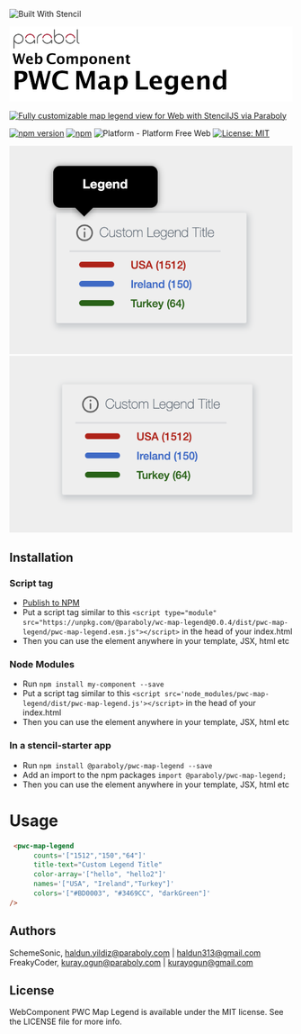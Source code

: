 ![Built With Stencil](https://img.shields.io/badge/-Built%20With%20Stencil-16161d.svg?logo=data%3Aimage%2Fsvg%2Bxml%3Bbase64%2CPD94bWwgdmVyc2lvbj0iMS4wIiBlbmNvZGluZz0idXRmLTgiPz4KPCEtLSBHZW5lcmF0b3I6IEFkb2JlIElsbHVzdHJhdG9yIDE5LjIuMSwgU1ZHIEV4cG9ydCBQbHVnLUluIC4gU1ZHIFZlcnNpb246IDYuMDAgQnVpbGQgMCkgIC0tPgo8c3ZnIHZlcnNpb249IjEuMSIgaWQ9IkxheWVyXzEiIHhtbG5zPSJodHRwOi8vd3d3LnczLm9yZy8yMDAwL3N2ZyIgeG1sbnM6eGxpbms9Imh0dHA6Ly93d3cudzMub3JnLzE5OTkveGxpbmsiIHg9IjBweCIgeT0iMHB4IgoJIHZpZXdCb3g9IjAgMCA1MTIgNTEyIiBzdHlsZT0iZW5hYmxlLWJhY2tncm91bmQ6bmV3IDAgMCA1MTIgNTEyOyIgeG1sOnNwYWNlPSJwcmVzZXJ2ZSI%2BCjxzdHlsZSB0eXBlPSJ0ZXh0L2NzcyI%2BCgkuc3Qwe2ZpbGw6I0ZGRkZGRjt9Cjwvc3R5bGU%2BCjxwYXRoIGNsYXNzPSJzdDAiIGQ9Ik00MjQuNywzNzMuOWMwLDM3LjYtNTUuMSw2OC42LTkyLjcsNjguNkgxODAuNGMtMzcuOSwwLTkyLjctMzAuNy05Mi43LTY4LjZ2LTMuNmgzMzYuOVYzNzMuOXoiLz4KPHBhdGggY2xhc3M9InN0MCIgZD0iTTQyNC43LDI5Mi4xSDE4MC40Yy0zNy42LDAtOTIuNy0zMS05Mi43LTY4LjZ2LTMuNkgzMzJjMzcuNiwwLDkyLjcsMzEsOTIuNyw2OC42VjI5Mi4xeiIvPgo8cGF0aCBjbGFzcz0ic3QwIiBkPSJNNDI0LjcsMTQxLjdIODcuN3YtMy42YzAtMzcuNiw1NC44LTY4LjYsOTIuNy02OC42SDMzMmMzNy45LDAsOTIuNywzMC43LDkyLjcsNjguNlYxNDEuN3oiLz4KPC9zdmc%2BCg%3D%3D&colorA=16161d&style=for-the-badge)

<img alt="WebComponent Map Legend" src="assets/logo.png" width="1050"/>


[![Fully customizable map legend view for Web with StencilJS via Paraboly](https://img.shields.io/badge/-Fully%20customizable%20map%20legend%20view%20for%20Web%20with%20StencilJS%20via%20Paraboly-lightgrey?style=for-the-badge)](https://github.com/Paraboly/pwc-map-legend)


[![npm version](https://img.shields.io/npm/v/@paraboly/wc-map-legend.svg?style=for-the-badge)](https://www.npmjs.com/package/@paraboly/wc-map-legend)
[![npm](https://img.shields.io/npm/dt/@paraboly/wc-map-legend.svg?style=for-the-badge)](https://www.npmjs.com/package/@paraboly/wc-map-legend)
![Platform - Platform Free Web](https://img.shields.io/badge/-Web%20%7C%20Platform%20Free-blue?style=for-the-badge)
[![License: MIT](https://img.shields.io/badge/License-MIT-green.svg?style=for-the-badge)](https://opensource.org/licenses/MIT)


<p align="center">
  <img alt="WebComponent Map Legend" src="assets/example.png" />
  <img alt="WebComponent Map Legend" src="assets/example2.png" />
</p>


## Installation

### Script tag

- [Publish to NPM](https://docs.npmjs.com/getting-started/publishing-npm-packages)
- Put a script tag similar to this `<script	type="module" src="https://unpkg.com/@paraboly/wc-map-legend@0.0.4/dist/pwc-map-legend/pwc-map-legend.esm.js"></script>` in the head of your index.html
- Then you can use the element anywhere in your template, JSX, html etc

### Node Modules
- Run `npm install my-component --save`
- Put a script tag similar to this `<script src='node_modules/pwc-map-legend/dist/pwc-map-legend.js'></script>` in the head of your index.html
- Then you can use the element anywhere in your template, JSX, html etc

### In a stencil-starter app
- Run `npm install @paraboly/pwc-map-legend --save`
- Add an import to the npm packages `import @paraboly/pwc-map-legend;`
- Then you can use the element anywhere in your template, JSX, html etc


# Usage

```html
 <pwc-map-legend
      counts='["1512","150","64"]'
      title-text="Custom Legend Title"
      color-array='["hello", "hello2"]'
      names='["USA", "Ireland","Turkey"]'
      colors='["#BD0003", "#3469CC", "darkGreen"]'
/>
```


## Authors

SchemeSonic, haldun.yildiz@paraboly.com | haldun313@gmail.com
FreakyCoder, kuray.ogun@paraboly.com | kurayogun@gmail.com

## License

WebComponent PWC Map Legend is available under the MIT license. See the LICENSE file for more info.